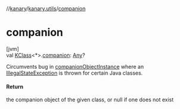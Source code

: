 //[kanary](../../index.md)/[kanary.utils](index.md)/[companion](companion.md)

# companion

[jvm]\
val [KClass](https://kotlinlang.org/api/latest/jvm/stdlib/kotlin.reflect/-k-class/index.html)&lt;*&gt;.[companion](companion.md): [Any](https://kotlinlang.org/api/latest/jvm/stdlib/kotlin/-any/index.html)?

Circumvents bug in [companionObjectInstance](https://kotlinlang.org/api/latest/jvm/stdlib/kotlin.reflect.full/index.html) where an [IllegalStateException](https://kotlinlang.org/api/latest/jvm/stdlib/kotlin/-illegal-state-exception/index.html) is thrown for certain Java classes.

#### Return

the companion object of the given class, or null if one does not exist
